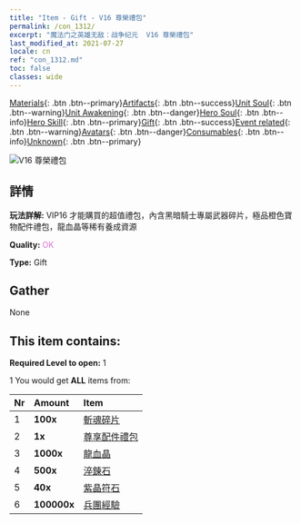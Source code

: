 ```yaml
---
title: "Item - Gift - V16 尊榮禮包"
permalink: /con_1312/
excerpt: "魔法门之英雄无敌：战争纪元  V16 尊榮禮包"
last_modified_at: 2021-07-27
locale: cn
ref: "con_1312.md"
toc: false
classes: wide
---
```

 [Materials](/ItemsCN/){: .btn .btn--primary}[Artifacts](/ItemsCN/Artifacts/){: .btn .btn--success}[Unit Soul](/ItemsCN/UnitSoul/){: .btn .btn--warning}[Unit Awakening](/ItemsCN/UnitAwakening/){: .btn .btn--danger}[Hero Soul](/ItemsCN/HeroSoul/){: .btn .btn--info}[Hero Skill](/ItemsCN/HeroSkill/){: .btn .btn--primary}[Gift](/ItemsCN/Gift/){: .btn .btn--success}[Event related](/ItemsCN/Events/){: .btn .btn--warning}[Avatars](/ItemsCN/Avatars/){: .btn .btn--danger}[Consumables](/ItemsCN/Consumables/){: .btn .btn--info}[Unknown](/ItemsCN/Unknown/){: .btn .btn--primary}

 ![V16 尊榮禮包](/images/t/i_905001.png)

## 詳情
 **玩法詳解:** VIP16 才能購買的超值禮包，內含黑暗騎士專屬武器碎片，極品橙色寶物配件禮包，龍血晶等稀有養成資源

 **Quality:** <span style="color: #DA70D6">OK</span>

 **Type:** Gift

## Gather

  None

## This item contains:

 **Required Level to open:** 1

 1 You would get **ALL** items  from:

  | Nr | Amount |     Item    |
  |:---|:-------|:------------|
  | 1 |  **100x** | [斬魂碎片](/cn/Items/con_979/) |  | 
  | 2 |  **1x** | [尊享配件禮包](/cn/Items/con_1363/) |  | 
  | 3 |  **1000x** | [龍血晶](/cn/Items/con_879/) |  | 
  | 4 |  **500x** | [淬鍊石](/cn/Items/con_814/) |  | 
  | 5 |  **40x** | [紫晶符石](/cn/Items/con_720/) |  | 
  | 6 |  **100000x** | [兵團經驗](/cn/Items/con_902/) |  | 
